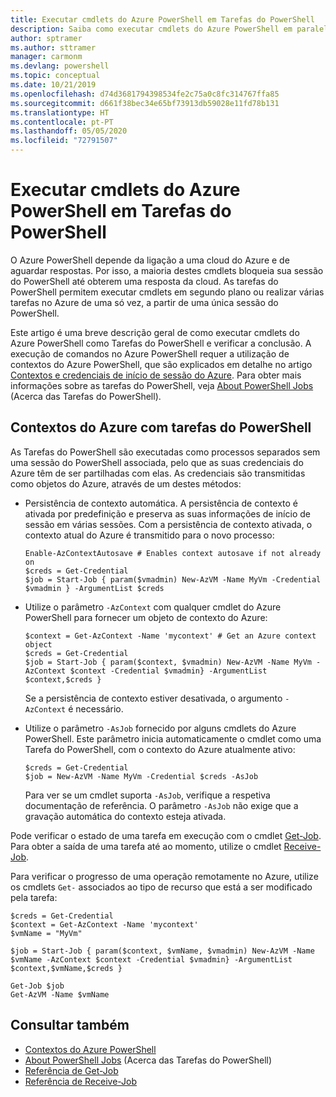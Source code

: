 ```yaml
---
title: Executar cmdlets do Azure PowerShell em Tarefas do PowerShell
description: Saiba como executar cmdlets do Azure PowerShell em paralelo ou como tarefas em segundo plano, com -AsJob e Start-Job.
author: sptramer
ms.author: sttramer
manager: carmonm
ms.devlang: powershell
ms.topic: conceptual
ms.date: 10/21/2019
ms.openlocfilehash: d74d3681794398534fe2c75a0c8fc314767ffa85
ms.sourcegitcommit: d661f38bec34e65bf73913db59028e11fd78b131
ms.translationtype: HT
ms.contentlocale: pt-PT
ms.lasthandoff: 05/05/2020
ms.locfileid: "72791507"
---
```

# <a name="run-azure-powershell-cmdlets-in-powershell-jobs"></a>Executar cmdlets do Azure PowerShell em Tarefas do PowerShell

O Azure PowerShell depende da ligação a uma cloud do Azure e de aguardar respostas. Por isso, a maioria destes cmdlets bloqueia sua sessão do PowerShell até obterem uma resposta da cloud.
As tarefas do PowerShell permitem executar cmdlets em segundo plano ou realizar várias tarefas no Azure de uma só vez, a partir de uma única sessão do PowerShell.

Este artigo é uma breve descrição geral de como executar cmdlets do Azure PowerShell como Tarefas do PowerShell e verificar a conclusão. A execução de comandos no Azure PowerShell requer a utilização de contextos do Azure PowerShell, que são explicados em detalhe no artigo [Contextos e credenciais de início de sessão do Azure](context-persistence.md).
Para obter mais informações sobre as tarefas do PowerShell, veja [About PowerShell Jobs](/powershell/module/microsoft.powershell.core/about/about_jobs) (Acerca das Tarefas do PowerShell).

## <a name="azure-contexts-with-powershell-jobs"></a>Contextos do Azure com tarefas do PowerShell

As Tarefas do PowerShell são executadas como processos separados sem uma sessão do PowerShell associada, pelo que as suas credenciais do Azure têm de ser partilhadas com elas. As credenciais são transmitidas como objetos do Azure, através de um destes métodos:

* Persistência de contexto automática. A persistência de contexto é ativada por predefinição e preserva as suas informações de início de sessão em várias sessões. Com a persistência de contexto ativada, o contexto atual do Azure é transmitido para o novo processo:

  ```azurepowershell-interactive
  Enable-AzContextAutosave # Enables context autosave if not already on
  $creds = Get-Credential
  $job = Start-Job { param($vmadmin) New-AzVM -Name MyVm -Credential $vmadmin } -ArgumentList $creds
  ```

* Utilize o parâmetro `-AzContext` com qualquer cmdlet do Azure PowerShell para fornecer um objeto de contexto do Azure:

  ```azurepowershell-interactive
  $context = Get-AzContext -Name 'mycontext' # Get an Azure context object
  $creds = Get-Credential
  $job = Start-Job { param($context, $vmadmin) New-AzVM -Name MyVm -AzContext $context -Credential $vmadmin} -ArgumentList $context,$creds }
  ```

  Se a persistência de contexto estiver desativada, o argumento `-AzContext` é necessário.

* Utilize o parâmetro `-AsJob` fornecido por alguns cmdlets do Azure PowerShell. Este parâmetro inicia automaticamente o cmdlet como uma Tarefa do PowerShell, com o contexto do Azure atualmente ativo:

  ```azurepowershell-interactive
  $creds = Get-Credential
  $job = New-AzVM -Name MyVm -Credential $creds -AsJob
  ```

  Para ver se um cmdlet suporta `-AsJob`, verifique a respetiva documentação de referência. O parâmetro `-AsJob` não exige que a gravação automática do contexto esteja ativada.

Pode verificar o estado de uma tarefa em execução com o cmdlet [Get-Job](/powershell/module/microsoft.powershell.core/get-job). Para obter a saída de uma tarefa até ao momento, utilize o cmdlet [Receive-Job](/powershell/module/microsoft.powershell.core/receive-job).

Para verificar o progresso de uma operação remotamente no Azure, utilize os cmdlets `Get-` associados ao tipo de recurso que está a ser modificado pela tarefa:

```azurepowershell-interactive
$creds = Get-Credential
$context = Get-AzContext -Name 'mycontext'
$vmName = "MyVm"

$job = Start-Job { param($context, $vmName, $vmadmin) New-AzVM -Name $vmName -AzContext $context -Credential $vmadmin} -ArgumentList $context,$vmName,$creds }

Get-Job $job
Get-AzVM -Name $vmName
```

## <a name="see-also"></a>Consultar também

* [Contextos do Azure PowerShell](context-persistence.md)
* [About PowerShell Jobs](/powershell/module/microsoft.powershell.core/about/about_jobs) (Acerca das Tarefas do PowerShell)
* [Referência de Get-Job](/powershell/module/microsoft.powershell.core/get-job)
* [Referência de Receive-Job](/powershell/module/microsoft.powershell.core/receive-job)
